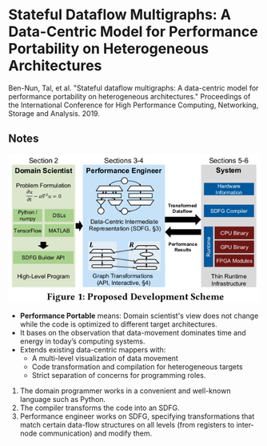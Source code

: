 # Stateful Dataflow Multigraphs: A Data-Centric Model for Performance Portability on Heterogeneous Architectures

Ben-Nun, Tal, et al. "Stateful dataflow multigraphs: A data-centric model for performance portability on heterogeneous architectures." Proceedings of the International Conference for High Performance Computing, Networking, Storage and Analysis. 2019.

## Notes

![Scheme](./figures/scheme.png)

* **Performance Portable** means: Domain scientist's view does not change while the code is optimized to different target architectures.
* It bases on the observation that data-movement dominates time and energy in today’s computing systems.
* Extends existing data-centric mappers with:
    - A multi-level visualization of data movement
    - Code transformation and compilation for heterogeneous targets 
    - Strict separation of concerns for programming roles.

1. The domain programmer works in a convenient and well-known language such as Python. 
2. The compiler transforms the code into an SDFG.
3. Performance engineer works on SDFG, specifying transformations that match certain data-flow structures on all levels (from registers to inter-node communication) and modify them.